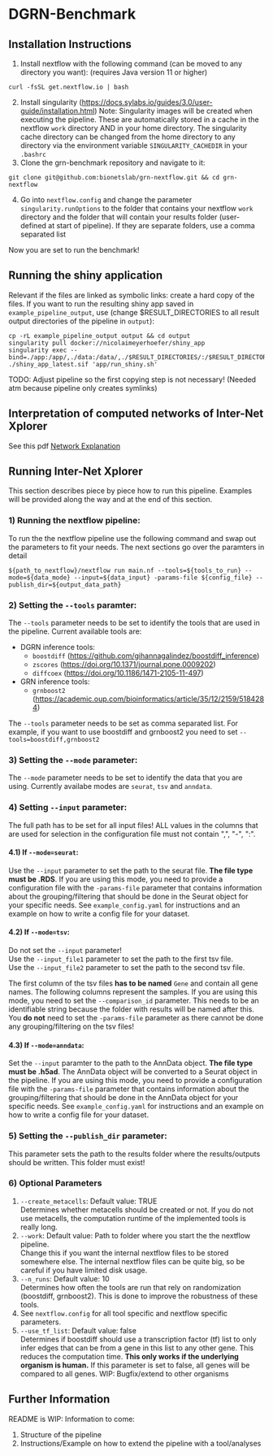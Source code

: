 # DGRN-Benchmark
## Installation Instructions
1) Install nextflow with the following command (can be moved to any directory you want): (requires Java version 11 or higher)   
```
curl -fsSL get.nextflow.io | bash
```
2) Install singularity (https://docs.sylabs.io/guides/3.0/user-guide/installation.html)
Note: Singularity images will be created when executing the pipeline. These are automatically stored in a cache in the nextflow `work` directory AND in your home directory. The singularity cache directory can be changed from the home directory to any directory via the environment variable `SINGULARITY_CACHEDIR` in your `.bashrc`
3) Clone the grn-benchmark repository and navigate to it:
```
git clone git@github.com:bionetslab/grn-nextflow.git && cd grn-nextflow
```
4) Go into `nextflow.config` and change the parameter `singularity.runOptions` to the folder that contains your nextflow `work` directory and the folder that will contain your results folder (user-defined at start of pipeline). If they are separate folders, use a comma separated list  

Now you are set to run the benchmark! 

## Running the shiny application
Relevant if the files are linked as symbolic links: create a hard copy of the files.
If you want to run the resulting shiny app saved in `example_pipeline_output`, use (change $RESULT_DIRECTORIES to all result output directories of the pipeline in `output`):
```
cp -rL example_pipeline_output output && cd output
singularity pull docker://nicolaimeyerhoefer/shiny_app
singularity exec --bind=./app:/app/,./data:/data/,./$RESULT_DIRECTORIES/:/$RESULT_DIRECTORIES/ ./shiny_app_latest.sif 'app/run_shiny.sh'
```
TODO: Adjust pipeline so the first copying step is not necessary! (Needed atm because pipeline only creates symlinks)

## Interpretation of computed networks of Inter-Net Xplorer
See this pdf [Network Explanation](https://github.com/bionetslab/grn-nextflow/blob/dgrn_nf/man/network_explanation.pdf)

## Running Inter-Net Xplorer
This section describes piece by piece how to run this pipeline. Examples will be provided along the way and at the end of this section.
### 1) Running the nextflow pipeline:
To run the the nextflow pipeline use the following command and swap out the parameters to fit your needs. The next sections go over the paramters in detail 
```
${path_to_nextflow}/nextflow run main.nf --tools=${tools_to_run} --mode=${data_mode} --input=${data_input} -params-file ${config_file} --publish_dir=${output_data_path}
```

### 2) Setting the `--tools` paramter:
The `--tools` parameter needs to be set to identify the tools that are used in the pipeline. Current available tools are:
* DGRN inference tools:
  * `boostdiff` (https://github.com/gihannagalindez/boostdiff_inference)
  * `zscores` (https://doi.org/10.1371/journal.pone.0009202)
  * `diffcoex` (https://doi.org/10.1186/1471-2105-11-497)
* GRN inference tools:
  * `grnboost2` (https://academic.oup.com/bioinformatics/article/35/12/2159/5184284)

The `--tools` parameter needs to be set as comma separated list. For example, if you want to use boostdiff and grnboost2 you need to set `--tools=boostdiff,grnboost2`   

### 3) Setting the `--mode` parameter:
The `--mode` parameter needs to be set to identify the data that you are using. Currently availabe modes are `seurat`, `tsv` and `anndata`. 

### 4) Setting `--input` parameter:
The full path has to be set for all input files! ALL values in the columns that are used for selection in the configuration file must not contain ",", "-", ":".  

#### 4.1) If `--mode=seurat`:
Use the `--input` parameter to set the path to the seurat file. **The file type must be .RDS**. If you are using this mode, you need to provide a configuration file with the `-params-file` parameter that contains information about the grouping/filtering that should be done in the Seurat object for your specific needs. See `example_config.yaml` for instructions and an example on how to write a config file for your dataset.

#### 4.2) If `--mode=tsv`:
Do not set the `--input` parameter! <br />
Use the `--input_file1` parameter to set the path to the first tsv file. <br />
Use the `--input_file2` parameter to set the path to the second tsv file. <br />
<!-- If you are only using GRN inference tools, specifying one input is enough. <br /> -->
The first column of the tsv files **has to be named** `Gene` and contain all gene names. The following columns represent the samples. If you are using this mode, you need to set the `--comparison_id` parameter. This needs to be an identifiable string because the folder with results will be named after this. You **do not** need to set the `-params-file` parameter as there cannot be done any grouping/filtering on the tsv files!  

#### 4.3) If `--mode=anndata`:
Set the `--input` paramter to the path to the AnnData object. **The file type must be .h5ad**. The AnnData object will be converted to a Seurat object in the pipeline. If you are using this mode, you need to provide a configuration file with the `-params-file` parameter that contains information about the grouping/filtering that should be done in the AnnData object for your specific needs. See `example_config.yaml` for instructions and an example on how to write a config file for your dataset.

### 5) Setting the `--publish_dir` parameter:
This parameter sets the path to the results folder where the results/outputs should be written. This folder must exist!

### 6) Optional Parameters
1) `--create_metacells`: Default value: TRUE <br />
   Determines whether metacells should be created or not. If you do not use metacells, the computation runtime of the implemented tools is really long.
2) `--work`: Default value: Path to folder where you start the the nextflow pipeline. <br />
   Change this if you want the internal nextflow files to be stored somewhere else. The internal nextflow files can be quite big, so be careful if you have limited disk usage.
3) `--n_runs`: Default value: 10 <br />
   Determines how often the tools are run that rely on randomization (boostdiff, grnboost2). This is done to improve the robustness of these tools.
4) See `nextflow.config` for all tool specific and nextflow specific parameters.
5) `--use_tf_list`: Default value: false  
  Determines if boostdiff should use a transcription factor (tf) list to only infer edges that can be from a gene in this list to any other gene. This reduces the computation time. **This only works if the underlying organism is human.**
  If this parameter is set to false, all genes will be compared to all genes. WIP: Bugfix/extend to other organisms 
## Further Information
README is WIP: Information to come:
1) Structure of the pipeline
2) Instructions/Example on how to extend the pipeline with a tool/analyses

<!-- ## Structure of the pipeline:
The pipeline is split into 3 steps:
1) Data loading
2) Running tools
3) Analysis
Every step has concretely defined inputs and outputs.
### 1) Data loading:
Inputs:
  * tools: The tools used inside the pipeline defined via the `--tools` parameter
  
Output:
  * data: Nextflow channel with the structure [comparison_id, [file_1.tsv, file_2.tsv]]
Function:
  This step loads the data and performs some basic checks
### 2) Running Tools
Inputs:
  * data: The key and the input files loaded in the first step of the pipeline as a nextflow channel
  * tools: The tools used inside the pipeline defined via the `--tools`parameter

Outputs:
  * networks: Nextflow channel, where all networks are grouped based on the keys
### 3) Analysis
  Inputs:
    * networks: Nextflow channel, where all networks are grouped based on the keys (computed by step 2) -->

<!-- ## How to extend the pipeline
Suppose you want to extend the pipeline with a new workflow/module for any of the steps of the pipeline. This section goes over the steps needed to accomplish this. For any information on nextflow functions, we refer to the official nextflow documentation: TODO: ADD_URL
### 1) Adding a data loading workflow/module
  1) **This step is only needed if you want to integrate a new data format into the pipeline.** <br /> Go to `subworkflows/load.data.nf` -> There you will find the workflow that calls the specific data loading module based on the mode given in the `--mode` parameter. -> Add a new case for your new data mode. Write a config parser if needed for your case. Use the `-params-file` as input parameter for the config file. An exemplary config parser can be seen for `params.mode=="seurat"`. Finally, call the `CREATE_METACELLS(mode, input)` workflow. Please try to use the parameters `--input` or `--input_file1`, `--input_file2` as input parameters. Every run of the pipeline has to have a unique ID that is used as identifier and name for the run. If you are using a config file, this config file has to have such an id (named key in the pipeline). If you do not have a config file, you can use the `--comparison_id` parameter for this.
  2) Go to `subworkflows/data_loading/create_metacells.nf`. This workflow creates a nextflow channel for the key and the inputs and calls the correct process for the data_lading based on the selected `--mode`. <br /> 
     2.1 **Only needed if you are adding a new mode!**: Add another case for your newly created mode. Goto step 2.3. <br />
     2.2 Use the `--data_loading` parameter that is used to select the data loading process to add a new case for your new data loading process inside the correct mode case. Where and how to add a new process will be described in section 3. <br />
     2.3 Create a nextflow channel for the inputs (given as parameter to this workflow) and the config file if you are using one. As examples, look at already implemented cases.
     2.4 Choose a name for your new process. This name has to be in upper case and it should follow the structure `SELECT_DATA_${--mode}_${--data-loading}` The process needs to be included at the top using: 
     ```
     include { YOUR_PROCESS_NAME } from '../../modules/data_loading/' 
     ```
     The process gets the input and config, if you are using one, channel as inputs. 
  3) Go to `modules/data_loading/main.nf`. This script contains the processes for the data loading. Add your new process with the correct process name defined in step 2.4.   -->

<!-- # Settings of the pipeline
Standard settings of this pipeline:
- Data:
  - Cluster 1, 2
  - Armstrong vs Docile, Spleen, day 28
  - Armstrong vs Docile, Liver, day 10
- No. total runs of boostdiff: 10
- Settings for individual boostdiff runs:
  - no. estimators: 50
  - no. features: 1500
  - no. subsamples: 30
  - no. processes: 8
- Settings for filtering the aggregated results:
  - Top n nodes: 20 (most differntially expressed target genes between the two conditions)
  - Top n edges: 100 (highest ranking interactions between remaining genes)

# Pipeline workflow
1) Read in data
2) Run boostdiff for a no. total runs
3) Aggregate results by creating the union of all runs and average over the scores
4) Filter aggregated results based on the settings
5) Check regulatory interaction of every edge based on small linear model that is fitted on every edge 
6) Create output .html file

# Interpreting the results
Outputs:
  - This pipeline puts out a .txt file containing the data of the inferred differntial GRN
  - This pipeline puts out a .html file containing the graph representation of the inferred differential GRN (image shows part of such a differential GRN):
    - Nodes: represent the genes (annotated with the gene name)
    - Edges: 
      - 2 colours representing condition 1,2 (pink and green, see legend)
      - 4 possible edges:
        - pink fully drawn arrow  (up regulatory interaction that is stronger in condition 1)
        - pink dashed arrow       (down regulatory interaction that is stronger in condition 1)
        - green fully drawn arrow (up regulatory interaction that is stronger in condition 2)
        - green dashed arrow      (down regulatory interaction that is stronger in condition 2)

![diff_grn](diff_grn_example.png)

 -->
